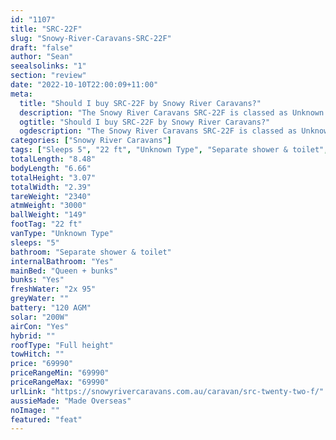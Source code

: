 ```yaml
---
id: "1107"
title: "SRC-22F"
slug: "Snowy-River-Caravans-SRC-22F"
draft: "false"
author: "Sean"
seealsolinks: "1"
section: "review"
date: "2022-10-10T22:00:09+11:00"
meta:
  title: "Should I buy SRC-22F by Snowy River Caravans?"
  description: "The Snowy River Caravans SRC-22F is classed as Unknown Type, and sleeps 5 people. It is Made Overseas and comes in at 22 ft. It generally has Separate shower & toilet."
  ogtitle: "Should I buy SRC-22F by Snowy River Caravans?"
  ogdescription: "The Snowy River Caravans SRC-22F is classed as Unknown Type, and sleeps 5 people. It is Made Overseas and comes in at 22 ft. It generally has Separate shower & toilet."
categories: ["Snowy River Caravans"]
tags: ["Sleeps 5", "22 ft", "Unknown Type", "Separate shower & toilet", "Full height", "60 - 70k", "Made Overseas"]
totalLength: "8.48"
bodyLength: "6.66"
totalHeight: "3.07"
totalWidth: "2.39"
tareWeight: "2340"
atmWeight: "3000"
ballWeight: "149"
footTag: "22 ft"
vanType: "Unknown Type"
sleeps: "5"
bathroom: "Separate shower & toilet"
internalBathroom: "Yes"
mainBed: "Queen + bunks"
bunks: "Yes"
freshWater: "2x 95"
greyWater: ""
battery: "120 AGM"
solar: "200W"
airCon: "Yes"
hybrid: ""
roofType: "Full height"
towHitch: ""
price: "69990"
priceRangeMin: "69990"
priceRangeMax: "69990"
urlLink: "https://snowyrivercaravans.com.au/caravan/src-twenty-two-f/"
aussieMade: "Made Overseas"
noImage: ""
featured: "feat"
---
```

